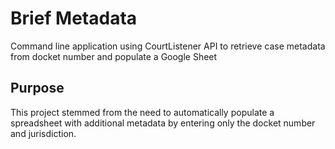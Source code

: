# Brief Metadata
Command line application using CourtListener API to retrieve case metadata from docket number and populate a Google Sheet

## Purpose
This project stemmed from the need to automatically populate a spreadsheet with additional metadata by entering only the docket number and jurisdiction.
